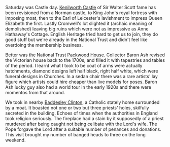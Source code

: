 Saturday was Castle day.
[Kenilworth Castle](https://www.english-heritage.org.uk/visit/places/kenilworth-castle/)
of Sir Walter Scott fame has been revisioned from a Norman castle, to King John's royal fortress with imposing moat, then to the Earl of Leicester's lavishment to impress Queen Elizabeth the first. Lastly Cromwell's lot slighted it (archaic meaning of demolished) leaving big ruins which were not as impressive as Anne Hathaway's Cottage. English Heritage tried hard to get us to join, they do good stuff but we're already in the National Trust and didn't feel like overdoing the membership business.

Better was the National Trust
[Packwood House](https://www.nationaltrust.org.uk/packwood-house).
Collector Baron Ash revised the Victorian house back to the 1700s, and filled it with tapestries and tables of the period. I learnt what I took to be coat of arms were actually hatchments, diamond designs left half black, right half white, which were funeral designs in Churches. In a sedan chair there was a rare artists' lay figure which artists could hire cheaper than live models for poses. Baron Ash lucky guy also had a world tour in the early 1920s and there were momentos from that around.

We took in nearby
[Baddesley Clinton](https://www.nationaltrust.org.uk/baddesley-clinton),
a Catholic stately home surrounded by a moat. It boasted not one or two but three priests' holes, skilfully secreted in the building. Echoes of times when the authorities in England took religion seriously. The fireplace had a stain by it supposedly of a priest murdered after being caught not being celibate with the Lord's wife. The Pope forgave the Lord after a suitable number of penances and donations. This visit brought my number of banged heads to three on the long weekend.
